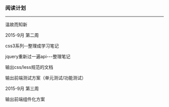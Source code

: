 ### 阅读计划
---
温故而知新



2015-9月 第二周

css3系列--整理成学习笔记

jquery重新过一遍api---整理笔记

输出css/less规范的文档

输出前端测试方案（单元测试/功能测试）


2015-9月 第三周

输出前端组件化方案



